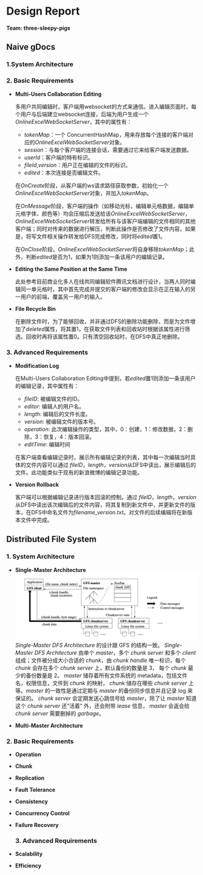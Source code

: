 # Design Report

**Team: three-sleepy-pigs**

## Naive gDocs
### 1.System Architecture

### 2. Basic Requirements
* **Multi-Users Collaboration Editing**

  多用户共同编辑时，客户端用websocket的方式来通信。进入编辑页面时，每个用户与后端建立websocket连接，后端为用户生成一个*OnlineExcelWebSocketServer*，其中的属性有：
  * *tokenMap*：一个 ConcurrentHashMap，用来存放每个连接的客户端对应的*OnlineExcelWebSocketServer*对象。
  * *session*：与每个客户端的连接会话，需要通过它来给客户端发送数据。
  * *userId*：客户端的特有标识。
  * *fileId*,*version*：用户正在编辑的文件的标识。
  * *edited*：本次连接是否编辑文件。

  在*OnCreate*阶段，从客户端的ws请求路径获取参数，初始化一个*OnlineExcelWebSocketServer*对象，并加入*tokenMap*。

  在*OnMessage*阶段，客户端的操作（如移动光标，编辑单元格数据，编辑单元格字体、颜色等）均会压缩后发送给该*OnlineExcelWebSocketServer*，*OnlineExcelWebSocketServer*转发给所有与该客户端编辑的文件相同的其他客户端；同时对传来的数据进行解压，判断此操作是否修改了文件内容，如果是，将写文件相关操作转发给DFS完成修改，同时将*edited*置1。

  在*OnClose*阶段，*OnlineExcelWebSocketServer*将自身移除*tokenMap*；此外，判断*edited*是否为1，如果为1则添加一条该用户的编辑记录。

* **Editing the Same Position at the Same Time**

  此处参考目前商业化多人在线共同编辑软件腾讯文档进行设计，当两人同时编辑同一单元格时，其中首先完成并提交的客户端的修改会显示在正在输入的另一用户的前端，覆盖另一用户的输入。

* **File Recycle Bin**

  在删除文件时，为了能够回收，并非通过DFS的删除功能删除，而是为文件增加了*deleted*属性，将其置1，在获取文件列表和回收站时根据该属性进行筛选。回收时再将该属性置0。只有清空回收站时，在DFS中真正地删除。
### 3. Advanced Requirements
* **Modification Log**

  在Multi-Users Collaboration Editing中提到，若*edited*置1则添加一条该用户的编辑记录，其中属性有：
  * *fileID*: 被编辑文件的ID。
  * *editor*: 编辑人的用户名。
  * *length*: 编辑后的文件长度。
  * *version*: 被编辑文件的版本号。
  * *operation*: 此次编辑操作的类型，其中，0：创建，1：修改数据，2：删除，3：恢复，4：版本回滚。
  * *editTime*: 编辑时间
  
  在客户端查看编辑记录时，展示所有编辑记录的列表，其中每一次编辑当时具体的文件内容可以通过 *fileID*，*length*，*version*从DFS中读出，展示编辑后的文件。此功能类似于现有的新浪微博的编辑记录功能。

* **Version Rollback**
  
  客户端可以根据编辑记录进行版本回滚的控制。通过 *fileID*，*length*，*version*从DFS中读出该次编辑后的文件内容，将其复制到新文件中，并更新文件的版本，在DFS中命名文件为*filename_version.txt*。对文件的后续编辑将在新版本文件中完成。

## Distributed File System

### 1. System Architecture

* **Single-Master Architecture**
  ![gfs paper Figure1](./photos/gfs.png)
  *Single-Master DFS Architecture* 的设计跟 GFS 的结构一致。
  *Single-Master DFS Architecture* 由单个 *master*，多个 *chunk server* 和多个 *client* 组成；文件被分成大小合适的 *chunk*，由 *chunk handle* 唯一标识，每个 *chunk* 会存在多个 *chunk server* 上，默认备份的数量是 3， 每个 *chunk* 最少的备份数量是 2。
  *master* 储存着所有文件系统的 metadata，包括文件名，权限信息，文件到 *chunk* 的映射， *chunk* 储存在哪些 *chunk server* 上等。*master* 的一致性是通过定期与 *master* 的备份同步信息并且记录 log 来保证的。
  *chunk server* 会定期发送心跳信号给 *master*，除了让 *master* 知道这个 *chunk server* 还“活着” 外，还会附带 *lease* 信息， *master* 会返会给 *chunk server* 需要删掉的 *garbage*。

* **Multi-Master Architecture**

### 2. Basic Requirements

* **Operation**
* **Chunk**
* **Replication**
* **Fault Tolerance**
* **Consistency**
* **Concurrency Control**
* **Failure Recovery**
  
  ### 3. Advanced Requirements
* **Scalability**
* **Efficiency**
